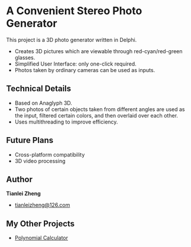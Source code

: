 # A Convenient Stereo Photo Generator
This project is a 3D photo generator written in Delphi.
 - Creates 3D pictures which are viewable through red-cyan/red-green glasses.
 - Simplified User Interface: only one-click required.
 - Photos taken by ordinary cameras can be used as inputs.
 
## Technical Details
 - Based on Anaglyph 3D. 
 - Two photos of certain objects taken from different angles are used as the input, filtered certain colors, and then overlaid over each other. 
 -  Uses multithreading to improve efficiency.

## Future Plans
 - Cross-platform compatibility
 - 3D video processing

## Author

**Tianlei Zheng**
 - <tianleizheng@126.com>
 
## My Other Projects
 - [Polynomial Calculator](https://github.com/ztl8702/polycalc)
 